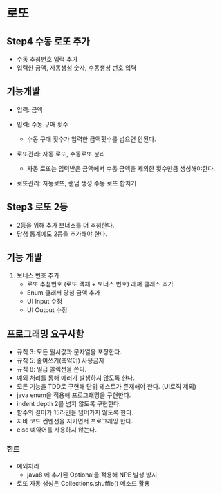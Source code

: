# 로또

## Step4 수동 로또 추가

* 수동 추첨번호 입력 추가
* 입력한 금액, 자동생성 숫자, 수동생성 번호 입력

## 기능개발

* 입력: 금액
* 입력: 수동 구매 횟수
    + 수동 구매 횟수가 입력한 금액횟수를 넘으면 안된다.

* 로또관리: 자동 로또, 수동로또 분리
    * 자동 로또는 입력받은 금액에서 수동 금액을 제외한 횟수만큼 생성해야한다.
* 로또관리: 자동로또, 랜덤 생성 수동 로또 합치기

## Step3 로또 2등

* 2등을 위해 추가 보너스를 더 추첨한다.
* 당첨 통계에도 2등을 추가해야 한다.

## 기능 개발

1. 보너스 번호 추가
    * 로또 추첨번호 (로또 객체 + 보너스 번호) 래퍼 클래스 추가
    * Enum 클래서 당첨 금액 추가
    * UI Input 수정
    * UI Output 수정

## 프로그래밍 요구사항

* 규칙 3: 모든 원시값과 문자열을 포장한다.
* 규칙 5: 줄여쓰기(축약어) 사용금지
* 규칙 8: 일급 콜렉션을 쓴다.
* 예외 처리를 통해 에러가 발생하지 않도록 한다.
* 모든 기능을 TDD로 구현해 단위 테스트가 존재해야 한다. (UI로직 제외)
* java enum을 적용해 프로그래밍을 구현한다.
* indent depth 2를 넘지 않도록 구현한다.
* 함수의 길이가 15라인을 넘어가지 않도록 한다.
* 자바 코드 컨벤션을 지키면서 프로그래밍 한다.
* else 예약어를 사용하지 않는다.

### 힌트

* 예외처리
    + java8 에 추가된 Optional을 적용해 NPE 발생 방지
* 로또 자동 생성은 Collections.shuffle() 메소드 활용

